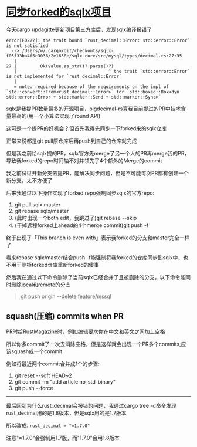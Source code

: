 # [同步forked的sqlx项目](/2020/09/sync_forked_repo.md)

今天cargo updagitte更新项目第三方库后，发现sqlx编译报错了

```
error[E0277]: the trait bound `rust_decimal::Error: std::error::Error` is not satisfied
  --> /Users/w/.cargo/git/checkouts/sqlx-f05f33ba4f5c3036/2e1658e/sqlx-core/src/mysql/types/decimal.rs:27:35
   |
27 |         Ok(value.as_str()?.parse()?)
   |                                   ^ the trait `std::error::Error` is not implemented for `rust_decimal::Error`
   |
   = note: required because of the requirements on the impl of `std::convert::From<rust_decimal::Error>` for `std::boxed::Box<dyn std::error::Error + std::marker::Send + std::marker::Sync>`
```

sqlx是我提PR数量最多的开源项目，bigdecimal-rs算我目前提过的PR中技术含量最高的(用一个小算法实现了round API)

这可是一个提PR的好机会？但首先我得先同步一下forked来的sqlx仓库

正常来说都是git pull原仓库后再push到自己的仓库就完成

但是我之前给sqlx提的PR，sqlx官方先merge了另一个人的PR再merge我的PR，导致我forked的repo时间轴不对并领先了4个额外的Merge的commit

我之前试过开新分支去提PR，能解决同步问题，但是不可能每次PR都有创建一个新分支，太不方便了

后来我通过以下操作实现了forked repo强制同步sqlx的官方repo:

1. git pull sqlx master
2. git rebase sqlx/master
3. (此时出现一个both edit，我跳过了)git rebase --skip
4. (干掉远程forked上ahead的4个merge commit)git push -f

终于出现了「This branch is even with」表示我forked的分支和master完全一样了

看来rebase sqlx/master结合push -f能强制将我forked的仓库同步到sqlx中，也不用干删掉forked仓库重新forked的傻事

然后我在通过以下命令删除了当前sqlx已经合并了且被删除的分支，以下命令能同时删除local和remote的分支

> git push origin --delete feature/mssql

## squash(压缩) commits when PR

PR时给RustMagazine时，例如编辑要求你在中文和英文之间加上空格

所以你多commit了一次去消除空格，但是这样就会出现一个PR多个commits,应该squash成一个commit

例如将最近两个commit合并成1个的步骤:

1. git reset --soft HEAD~2
2. git commit -m "add article no_std_binary"
3. git push --force

---

最后回到为什么rust_decimal会报错的问题，我通过cargo tree -d命令发现rust_decimal用的是1.8版本，但是sqlx用的是1.7版本

所以改成: `rust_decimal = "=1.7.0"`

注意"=1.7.0"会强制用1.7版，而"1.7.0"会用1.8版本 
